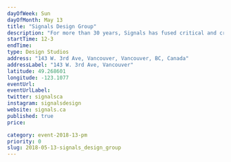 ```yaml
---
dayOfWeek: Sun
dayOfMonth: May 13
title: "Signals Design Group"
description: "For more than 30 years, Signals has fused critical and creative thinking to tackle complex problems, and improve health and wellness. For VDW, we will use our studio to showcase a selection of recent projects that seek to improve the care experience and create greater awareness of youth mental health, sexual health, substance use, and social connections."
startTime: 12-3
endTime: 
type: Design Studios
address: "143 W. 3rd Ave, Vancouver, Vancouver, BC, Canada"
addressLabel: "143 W. 3rd Ave, Vancouver"
latitude: 49.268601
longitude: -123.1077
eventUrl: 
eventUrlLabel: 
twitter: signalsca 
instagram: signalsdesign
website: signals.ca
published: true
price: 

category: event-2018-13-pm
priority: 0
slug: 2018-05-13-signals_design_group
---
```

